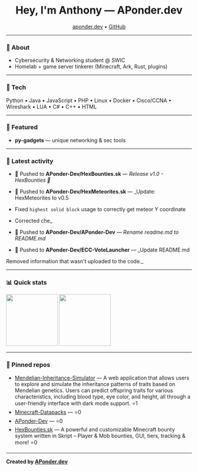 <!-- Profile Header -->
<h1 align="center">Hey, I'm Anthony — APonder.dev</h1>
<p align="center">
  <a href="https://aponder.dev">aponder.dev</a> •
  <a href="https://github.com/APonder-Dev">GitHub</a>
</p>

---

### 🚀 About
- Cybersecurity & Networking student @ SWIC  
- Homelab + game server tinkerer (Minecraft, Ark, Rust, plugins)  

---

### 🧰 Tech
Python • Java • JavaScript • PHP • Linux • Docker • Cisco/CCNA • Wireshark • LUA • C# • C++ • HTML

---

### 📌 Featured
- **py-gadgets** — unique networking & sec tools  

---

### 📝 Latest activity
<!--RECENT_ACTIVITY:START-->
- 🔨 Pushed to **APonder-Dev/HexBounties.sk** — _Release v1.0 - HexBounties 🎯_
- 🔨 Pushed to **APonder-Dev/HexMeteorites.sk** — _Update: HexMeteorites to v0.5

- Fixed `highest solid block` usage to correctly get meteor Y coordinate
- Corrected che_
- 🔨 Pushed to **APonder-Dev/APonder-Dev** — _Rename readme.md to README.md_
- 🔨 Pushed to **APonder-Dev/ECC-VoteLauncher** — _Update README.md

Removed information that wasn't uploaded to the code._
<!--RECENT_ACTIVITY:END-->

---

### 📊 Quick stats
<!--STATS:START-->
<p>
  <img src="https://github-readme-stats.vercel.app/api?username=APonder-Dev&show_icons=true&hide_title=true" height="140" />
  <img src="https://github-readme-stats.vercel.app/api/top-langs/?username=APonder-Dev&layout=compact" height="140" />
</p>
<!--STATS:END-->

---

### 🔗 Pinned repos
<!--PINNED:START-->
- [Mendelian-Inheritance-Simulator](https://github.com/APonder-Dev/Mendelian-Inheritance-Simulator) — A web application that allows users to explore and simulate the inheritance patterns of traits based on Mendelian genetics. Users can predict offspring traits for various characteristics, including blood type, eye color, and height, all through a user-friendly interface with dark mode support. ⭐1
- [Minecraft-Datapacks](https://github.com/APonder-Dev/Minecraft-Datapacks) —  ⭐0
- [APonder-Dev](https://github.com/APonder-Dev/APonder-Dev) —  ⭐0
- [HexBounties.sk](https://github.com/APonder-Dev/HexBounties.sk) — A powerful and customizable Minecraft bounty system written in Skript – Player & Mob bounties, GUI, tiers, tracking & more! ⭐0
<!--PINNED:END-->

---

**Created by [APonder.dev](https://aponder.dev)**
